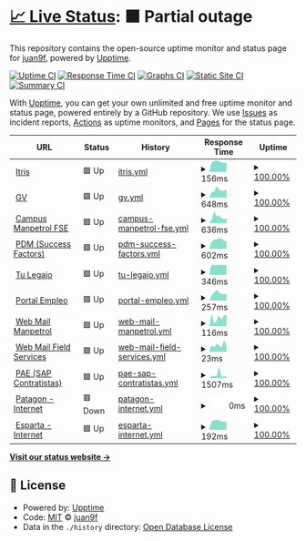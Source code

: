 # [📈 Live Status](https://juan9f.github.io/mpsa-uptime): <!--live status--> **🟧 Partial outage**

This repository contains the open-source uptime monitor and status page for [juan9f](https://juan9f.github.io/mpsa-uptime), powered by [Upptime](https://github.com/upptime/upptime).

[![Uptime CI](https://github.com/juan9f/mpsa-uptime/workflows/Uptime%20CI/badge.svg)](https://github.com/juan9f/mpsa-uptime/actions?query=workflow%3A%22Uptime+CI%22)
[![Response Time CI](https://github.com/juan9f/mpsa-uptime/workflows/Response%20Time%20CI/badge.svg)](https://github.com/juan9f/mpsa-uptime/actions?query=workflow%3A%22Response+Time+CI%22)
[![Graphs CI](https://github.com/juan9f/mpsa-uptime/workflows/Graphs%20CI/badge.svg)](https://github.com/juan9f/mpsa-uptime/actions?query=workflow%3A%22Graphs+CI%22)
[![Static Site CI](https://github.com/juan9f/mpsa-uptime/workflows/Static%20Site%20CI/badge.svg)](https://github.com/juan9f/mpsa-uptime/actions?query=workflow%3A%22Static+Site+CI%22)
[![Summary CI](https://github.com/juan9f/mpsa-uptime/workflows/Summary%20CI/badge.svg)](https://github.com/juan9f/mpsa-uptime/actions?query=workflow%3A%22Summary+CI%22)

With [Upptime](https://upptime.js.org), you can get your own unlimited and free uptime monitor and status page, powered entirely by a GitHub repository. We use [Issues](https://github.com/juan9f/mpsa-uptime/issues) as incident reports, [Actions](https://github.com/juan9f/mpsa-uptime/actions) as uptime monitors, and [Pages](https://juan9f.github.io/mpsa-uptime) for the status page.

<!--start: status pages-->
<!-- This summary is generated by Upptime (https://github.com/upptime/upptime) -->
<!-- Do not edit this manually, your changes will be overwritten -->
<!-- prettier-ignore -->
| URL | Status | History | Response Time | Uptime |
| --- | ------ | ------- | ------------- | ------ |
| <img alt="" src="https://icons.duckduckgo.com/ip3/null.ico" height="13"> [Itris](190.210.205.89) | 🟩 Up | [itris.yml](https://github.com/juan9f/mpsa-uptime/commits/HEAD/history/itris.yml) | <details><summary><img alt="Response time graph" src="./graphs/itris/response-time-week.png" height="20"> 156ms</summary><br><a href="https://juan9f.github.io/mpsa-uptime/history/itris"><img alt="Response time 169" src="https://img.shields.io/endpoint?url=https%3A%2F%2Fraw.githubusercontent.com%2Fjuan9f%2Fmpsa-uptime%2FHEAD%2Fapi%2Fitris%2Fresponse-time.json"></a><br><a href="https://juan9f.github.io/mpsa-uptime/history/itris"><img alt="24-hour response time 144" src="https://img.shields.io/endpoint?url=https%3A%2F%2Fraw.githubusercontent.com%2Fjuan9f%2Fmpsa-uptime%2FHEAD%2Fapi%2Fitris%2Fresponse-time-day.json"></a><br><a href="https://juan9f.github.io/mpsa-uptime/history/itris"><img alt="7-day response time 156" src="https://img.shields.io/endpoint?url=https%3A%2F%2Fraw.githubusercontent.com%2Fjuan9f%2Fmpsa-uptime%2FHEAD%2Fapi%2Fitris%2Fresponse-time-week.json"></a><br><a href="https://juan9f.github.io/mpsa-uptime/history/itris"><img alt="30-day response time 166" src="https://img.shields.io/endpoint?url=https%3A%2F%2Fraw.githubusercontent.com%2Fjuan9f%2Fmpsa-uptime%2FHEAD%2Fapi%2Fitris%2Fresponse-time-month.json"></a><br><a href="https://juan9f.github.io/mpsa-uptime/history/itris"><img alt="1-year response time 169" src="https://img.shields.io/endpoint?url=https%3A%2F%2Fraw.githubusercontent.com%2Fjuan9f%2Fmpsa-uptime%2FHEAD%2Fapi%2Fitris%2Fresponse-time-year.json"></a></details> | <details><summary><a href="https://juan9f.github.io/mpsa-uptime/history/itris">100.00%</a></summary><a href="https://juan9f.github.io/mpsa-uptime/history/itris"><img alt="All-time uptime 99.98%" src="https://img.shields.io/endpoint?url=https%3A%2F%2Fraw.githubusercontent.com%2Fjuan9f%2Fmpsa-uptime%2FHEAD%2Fapi%2Fitris%2Fuptime.json"></a><br><a href="https://juan9f.github.io/mpsa-uptime/history/itris"><img alt="24-hour uptime 100.00%" src="https://img.shields.io/endpoint?url=https%3A%2F%2Fraw.githubusercontent.com%2Fjuan9f%2Fmpsa-uptime%2FHEAD%2Fapi%2Fitris%2Fuptime-day.json"></a><br><a href="https://juan9f.github.io/mpsa-uptime/history/itris"><img alt="7-day uptime 100.00%" src="https://img.shields.io/endpoint?url=https%3A%2F%2Fraw.githubusercontent.com%2Fjuan9f%2Fmpsa-uptime%2FHEAD%2Fapi%2Fitris%2Fuptime-week.json"></a><br><a href="https://juan9f.github.io/mpsa-uptime/history/itris"><img alt="30-day uptime 99.93%" src="https://img.shields.io/endpoint?url=https%3A%2F%2Fraw.githubusercontent.com%2Fjuan9f%2Fmpsa-uptime%2FHEAD%2Fapi%2Fitris%2Fuptime-month.json"></a><br><a href="https://juan9f.github.io/mpsa-uptime/history/itris"><img alt="1-year uptime 99.98%" src="https://img.shields.io/endpoint?url=https%3A%2F%2Fraw.githubusercontent.com%2Fjuan9f%2Fmpsa-uptime%2FHEAD%2Fapi%2Fitris%2Fuptime-year.json"></a></details>
| <img alt="" src="https://icons.duckduckgo.com/ip3/rh03.rhconsult.com.ar.ico" height="13"> [GV](http://rh03.rhconsult.com.ar/) | 🟩 Up | [gv.yml](https://github.com/juan9f/mpsa-uptime/commits/HEAD/history/gv.yml) | <details><summary><img alt="Response time graph" src="./graphs/gv/response-time-week.png" height="20"> 648ms</summary><br><a href="https://juan9f.github.io/mpsa-uptime/history/gv"><img alt="Response time 640" src="https://img.shields.io/endpoint?url=https%3A%2F%2Fraw.githubusercontent.com%2Fjuan9f%2Fmpsa-uptime%2FHEAD%2Fapi%2Fgv%2Fresponse-time.json"></a><br><a href="https://juan9f.github.io/mpsa-uptime/history/gv"><img alt="24-hour response time 743" src="https://img.shields.io/endpoint?url=https%3A%2F%2Fraw.githubusercontent.com%2Fjuan9f%2Fmpsa-uptime%2FHEAD%2Fapi%2Fgv%2Fresponse-time-day.json"></a><br><a href="https://juan9f.github.io/mpsa-uptime/history/gv"><img alt="7-day response time 648" src="https://img.shields.io/endpoint?url=https%3A%2F%2Fraw.githubusercontent.com%2Fjuan9f%2Fmpsa-uptime%2FHEAD%2Fapi%2Fgv%2Fresponse-time-week.json"></a><br><a href="https://juan9f.github.io/mpsa-uptime/history/gv"><img alt="30-day response time 648" src="https://img.shields.io/endpoint?url=https%3A%2F%2Fraw.githubusercontent.com%2Fjuan9f%2Fmpsa-uptime%2FHEAD%2Fapi%2Fgv%2Fresponse-time-month.json"></a><br><a href="https://juan9f.github.io/mpsa-uptime/history/gv"><img alt="1-year response time 640" src="https://img.shields.io/endpoint?url=https%3A%2F%2Fraw.githubusercontent.com%2Fjuan9f%2Fmpsa-uptime%2FHEAD%2Fapi%2Fgv%2Fresponse-time-year.json"></a></details> | <details><summary><a href="https://juan9f.github.io/mpsa-uptime/history/gv">100.00%</a></summary><a href="https://juan9f.github.io/mpsa-uptime/history/gv"><img alt="All-time uptime 99.99%" src="https://img.shields.io/endpoint?url=https%3A%2F%2Fraw.githubusercontent.com%2Fjuan9f%2Fmpsa-uptime%2FHEAD%2Fapi%2Fgv%2Fuptime.json"></a><br><a href="https://juan9f.github.io/mpsa-uptime/history/gv"><img alt="24-hour uptime 100.00%" src="https://img.shields.io/endpoint?url=https%3A%2F%2Fraw.githubusercontent.com%2Fjuan9f%2Fmpsa-uptime%2FHEAD%2Fapi%2Fgv%2Fuptime-day.json"></a><br><a href="https://juan9f.github.io/mpsa-uptime/history/gv"><img alt="7-day uptime 100.00%" src="https://img.shields.io/endpoint?url=https%3A%2F%2Fraw.githubusercontent.com%2Fjuan9f%2Fmpsa-uptime%2FHEAD%2Fapi%2Fgv%2Fuptime-week.json"></a><br><a href="https://juan9f.github.io/mpsa-uptime/history/gv"><img alt="30-day uptime 100.00%" src="https://img.shields.io/endpoint?url=https%3A%2F%2Fraw.githubusercontent.com%2Fjuan9f%2Fmpsa-uptime%2FHEAD%2Fapi%2Fgv%2Fuptime-month.json"></a><br><a href="https://juan9f.github.io/mpsa-uptime/history/gv"><img alt="1-year uptime 99.99%" src="https://img.shields.io/endpoint?url=https%3A%2F%2Fraw.githubusercontent.com%2Fjuan9f%2Fmpsa-uptime%2FHEAD%2Fapi%2Fgv%2Fuptime-year.json"></a></details>
| <img alt="" src="https://icons.duckduckgo.com/ip3/campus.manpetrolfse.com.ar.ico" height="13"> [Campus Manpetrol FSE](https://campus.manpetrolfse.com.ar/) | 🟩 Up | [campus-manpetrol-fse.yml](https://github.com/juan9f/mpsa-uptime/commits/HEAD/history/campus-manpetrol-fse.yml) | <details><summary><img alt="Response time graph" src="./graphs/campus-manpetrol-fse/response-time-week.png" height="20"> 636ms</summary><br><a href="https://juan9f.github.io/mpsa-uptime/history/campus-manpetrol-fse"><img alt="Response time 607" src="https://img.shields.io/endpoint?url=https%3A%2F%2Fraw.githubusercontent.com%2Fjuan9f%2Fmpsa-uptime%2FHEAD%2Fapi%2Fcampus-manpetrol-fse%2Fresponse-time.json"></a><br><a href="https://juan9f.github.io/mpsa-uptime/history/campus-manpetrol-fse"><img alt="24-hour response time 493" src="https://img.shields.io/endpoint?url=https%3A%2F%2Fraw.githubusercontent.com%2Fjuan9f%2Fmpsa-uptime%2FHEAD%2Fapi%2Fcampus-manpetrol-fse%2Fresponse-time-day.json"></a><br><a href="https://juan9f.github.io/mpsa-uptime/history/campus-manpetrol-fse"><img alt="7-day response time 636" src="https://img.shields.io/endpoint?url=https%3A%2F%2Fraw.githubusercontent.com%2Fjuan9f%2Fmpsa-uptime%2FHEAD%2Fapi%2Fcampus-manpetrol-fse%2Fresponse-time-week.json"></a><br><a href="https://juan9f.github.io/mpsa-uptime/history/campus-manpetrol-fse"><img alt="30-day response time 609" src="https://img.shields.io/endpoint?url=https%3A%2F%2Fraw.githubusercontent.com%2Fjuan9f%2Fmpsa-uptime%2FHEAD%2Fapi%2Fcampus-manpetrol-fse%2Fresponse-time-month.json"></a><br><a href="https://juan9f.github.io/mpsa-uptime/history/campus-manpetrol-fse"><img alt="1-year response time 607" src="https://img.shields.io/endpoint?url=https%3A%2F%2Fraw.githubusercontent.com%2Fjuan9f%2Fmpsa-uptime%2FHEAD%2Fapi%2Fcampus-manpetrol-fse%2Fresponse-time-year.json"></a></details> | <details><summary><a href="https://juan9f.github.io/mpsa-uptime/history/campus-manpetrol-fse">100.00%</a></summary><a href="https://juan9f.github.io/mpsa-uptime/history/campus-manpetrol-fse"><img alt="All-time uptime 99.82%" src="https://img.shields.io/endpoint?url=https%3A%2F%2Fraw.githubusercontent.com%2Fjuan9f%2Fmpsa-uptime%2FHEAD%2Fapi%2Fcampus-manpetrol-fse%2Fuptime.json"></a><br><a href="https://juan9f.github.io/mpsa-uptime/history/campus-manpetrol-fse"><img alt="24-hour uptime 100.00%" src="https://img.shields.io/endpoint?url=https%3A%2F%2Fraw.githubusercontent.com%2Fjuan9f%2Fmpsa-uptime%2FHEAD%2Fapi%2Fcampus-manpetrol-fse%2Fuptime-day.json"></a><br><a href="https://juan9f.github.io/mpsa-uptime/history/campus-manpetrol-fse"><img alt="7-day uptime 100.00%" src="https://img.shields.io/endpoint?url=https%3A%2F%2Fraw.githubusercontent.com%2Fjuan9f%2Fmpsa-uptime%2FHEAD%2Fapi%2Fcampus-manpetrol-fse%2Fuptime-week.json"></a><br><a href="https://juan9f.github.io/mpsa-uptime/history/campus-manpetrol-fse"><img alt="30-day uptime 99.54%" src="https://img.shields.io/endpoint?url=https%3A%2F%2Fraw.githubusercontent.com%2Fjuan9f%2Fmpsa-uptime%2FHEAD%2Fapi%2Fcampus-manpetrol-fse%2Fuptime-month.json"></a><br><a href="https://juan9f.github.io/mpsa-uptime/history/campus-manpetrol-fse"><img alt="1-year uptime 99.82%" src="https://img.shields.io/endpoint?url=https%3A%2F%2Fraw.githubusercontent.com%2Fjuan9f%2Fmpsa-uptime%2FHEAD%2Fapi%2Fcampus-manpetrol-fse%2Fuptime-year.json"></a></details>
| <img alt="" src="https://icons.duckduckgo.com/ip3/performancemanager5.successfactors.eu.ico" height="13"> [PDM (Success Factors)](https://performancemanager5.successfactors.eu/login#/login) | 🟩 Up | [pdm-success-factors.yml](https://github.com/juan9f/mpsa-uptime/commits/HEAD/history/pdm-success-factors.yml) | <details><summary><img alt="Response time graph" src="./graphs/pdm-success-factors/response-time-week.png" height="20"> 602ms</summary><br><a href="https://juan9f.github.io/mpsa-uptime/history/pdm-success-factors"><img alt="Response time 1166" src="https://img.shields.io/endpoint?url=https%3A%2F%2Fraw.githubusercontent.com%2Fjuan9f%2Fmpsa-uptime%2FHEAD%2Fapi%2Fpdm-success-factors%2Fresponse-time.json"></a><br><a href="https://juan9f.github.io/mpsa-uptime/history/pdm-success-factors"><img alt="24-hour response time 512" src="https://img.shields.io/endpoint?url=https%3A%2F%2Fraw.githubusercontent.com%2Fjuan9f%2Fmpsa-uptime%2FHEAD%2Fapi%2Fpdm-success-factors%2Fresponse-time-day.json"></a><br><a href="https://juan9f.github.io/mpsa-uptime/history/pdm-success-factors"><img alt="7-day response time 602" src="https://img.shields.io/endpoint?url=https%3A%2F%2Fraw.githubusercontent.com%2Fjuan9f%2Fmpsa-uptime%2FHEAD%2Fapi%2Fpdm-success-factors%2Fresponse-time-week.json"></a><br><a href="https://juan9f.github.io/mpsa-uptime/history/pdm-success-factors"><img alt="30-day response time 625" src="https://img.shields.io/endpoint?url=https%3A%2F%2Fraw.githubusercontent.com%2Fjuan9f%2Fmpsa-uptime%2FHEAD%2Fapi%2Fpdm-success-factors%2Fresponse-time-month.json"></a><br><a href="https://juan9f.github.io/mpsa-uptime/history/pdm-success-factors"><img alt="1-year response time 1166" src="https://img.shields.io/endpoint?url=https%3A%2F%2Fraw.githubusercontent.com%2Fjuan9f%2Fmpsa-uptime%2FHEAD%2Fapi%2Fpdm-success-factors%2Fresponse-time-year.json"></a></details> | <details><summary><a href="https://juan9f.github.io/mpsa-uptime/history/pdm-success-factors">100.00%</a></summary><a href="https://juan9f.github.io/mpsa-uptime/history/pdm-success-factors"><img alt="All-time uptime 99.96%" src="https://img.shields.io/endpoint?url=https%3A%2F%2Fraw.githubusercontent.com%2Fjuan9f%2Fmpsa-uptime%2FHEAD%2Fapi%2Fpdm-success-factors%2Fuptime.json"></a><br><a href="https://juan9f.github.io/mpsa-uptime/history/pdm-success-factors"><img alt="24-hour uptime 100.00%" src="https://img.shields.io/endpoint?url=https%3A%2F%2Fraw.githubusercontent.com%2Fjuan9f%2Fmpsa-uptime%2FHEAD%2Fapi%2Fpdm-success-factors%2Fuptime-day.json"></a><br><a href="https://juan9f.github.io/mpsa-uptime/history/pdm-success-factors"><img alt="7-day uptime 100.00%" src="https://img.shields.io/endpoint?url=https%3A%2F%2Fraw.githubusercontent.com%2Fjuan9f%2Fmpsa-uptime%2FHEAD%2Fapi%2Fpdm-success-factors%2Fuptime-week.json"></a><br><a href="https://juan9f.github.io/mpsa-uptime/history/pdm-success-factors"><img alt="30-day uptime 100.00%" src="https://img.shields.io/endpoint?url=https%3A%2F%2Fraw.githubusercontent.com%2Fjuan9f%2Fmpsa-uptime%2FHEAD%2Fapi%2Fpdm-success-factors%2Fuptime-month.json"></a><br><a href="https://juan9f.github.io/mpsa-uptime/history/pdm-success-factors"><img alt="1-year uptime 99.96%" src="https://img.shields.io/endpoint?url=https%3A%2F%2Fraw.githubusercontent.com%2Fjuan9f%2Fmpsa-uptime%2FHEAD%2Fapi%2Fpdm-success-factors%2Fuptime-year.json"></a></details>
| <img alt="" src="https://icons.duckduckgo.com/ip3/app.tulegajo.com.ico" height="13"> [Tu Legajo](https://app.tulegajo.com/login.htm) | 🟩 Up | [tu-legajo.yml](https://github.com/juan9f/mpsa-uptime/commits/HEAD/history/tu-legajo.yml) | <details><summary><img alt="Response time graph" src="./graphs/tu-legajo/response-time-week.png" height="20"> 346ms</summary><br><a href="https://juan9f.github.io/mpsa-uptime/history/tu-legajo"><img alt="Response time 317" src="https://img.shields.io/endpoint?url=https%3A%2F%2Fraw.githubusercontent.com%2Fjuan9f%2Fmpsa-uptime%2FHEAD%2Fapi%2Ftu-legajo%2Fresponse-time.json"></a><br><a href="https://juan9f.github.io/mpsa-uptime/history/tu-legajo"><img alt="24-hour response time 347" src="https://img.shields.io/endpoint?url=https%3A%2F%2Fraw.githubusercontent.com%2Fjuan9f%2Fmpsa-uptime%2FHEAD%2Fapi%2Ftu-legajo%2Fresponse-time-day.json"></a><br><a href="https://juan9f.github.io/mpsa-uptime/history/tu-legajo"><img alt="7-day response time 346" src="https://img.shields.io/endpoint?url=https%3A%2F%2Fraw.githubusercontent.com%2Fjuan9f%2Fmpsa-uptime%2FHEAD%2Fapi%2Ftu-legajo%2Fresponse-time-week.json"></a><br><a href="https://juan9f.github.io/mpsa-uptime/history/tu-legajo"><img alt="30-day response time 330" src="https://img.shields.io/endpoint?url=https%3A%2F%2Fraw.githubusercontent.com%2Fjuan9f%2Fmpsa-uptime%2FHEAD%2Fapi%2Ftu-legajo%2Fresponse-time-month.json"></a><br><a href="https://juan9f.github.io/mpsa-uptime/history/tu-legajo"><img alt="1-year response time 317" src="https://img.shields.io/endpoint?url=https%3A%2F%2Fraw.githubusercontent.com%2Fjuan9f%2Fmpsa-uptime%2FHEAD%2Fapi%2Ftu-legajo%2Fresponse-time-year.json"></a></details> | <details><summary><a href="https://juan9f.github.io/mpsa-uptime/history/tu-legajo">100.00%</a></summary><a href="https://juan9f.github.io/mpsa-uptime/history/tu-legajo"><img alt="All-time uptime 99.03%" src="https://img.shields.io/endpoint?url=https%3A%2F%2Fraw.githubusercontent.com%2Fjuan9f%2Fmpsa-uptime%2FHEAD%2Fapi%2Ftu-legajo%2Fuptime.json"></a><br><a href="https://juan9f.github.io/mpsa-uptime/history/tu-legajo"><img alt="24-hour uptime 100.00%" src="https://img.shields.io/endpoint?url=https%3A%2F%2Fraw.githubusercontent.com%2Fjuan9f%2Fmpsa-uptime%2FHEAD%2Fapi%2Ftu-legajo%2Fuptime-day.json"></a><br><a href="https://juan9f.github.io/mpsa-uptime/history/tu-legajo"><img alt="7-day uptime 100.00%" src="https://img.shields.io/endpoint?url=https%3A%2F%2Fraw.githubusercontent.com%2Fjuan9f%2Fmpsa-uptime%2FHEAD%2Fapi%2Ftu-legajo%2Fuptime-week.json"></a><br><a href="https://juan9f.github.io/mpsa-uptime/history/tu-legajo"><img alt="30-day uptime 100.00%" src="https://img.shields.io/endpoint?url=https%3A%2F%2Fraw.githubusercontent.com%2Fjuan9f%2Fmpsa-uptime%2FHEAD%2Fapi%2Ftu-legajo%2Fuptime-month.json"></a><br><a href="https://juan9f.github.io/mpsa-uptime/history/tu-legajo"><img alt="1-year uptime 99.03%" src="https://img.shields.io/endpoint?url=https%3A%2F%2Fraw.githubusercontent.com%2Fjuan9f%2Fmpsa-uptime%2FHEAD%2Fapi%2Ftu-legajo%2Fuptime-year.json"></a></details>
| <img alt="" src="https://icons.duckduckgo.com/ip3/manpetrol.hiringroom.com.ico" height="13"> [Portal Empleo](https://manpetrol.hiringroom.com/jobs/) | 🟩 Up | [portal-empleo.yml](https://github.com/juan9f/mpsa-uptime/commits/HEAD/history/portal-empleo.yml) | <details><summary><img alt="Response time graph" src="./graphs/portal-empleo/response-time-week.png" height="20"> 257ms</summary><br><a href="https://juan9f.github.io/mpsa-uptime/history/portal-empleo"><img alt="Response time 380" src="https://img.shields.io/endpoint?url=https%3A%2F%2Fraw.githubusercontent.com%2Fjuan9f%2Fmpsa-uptime%2FHEAD%2Fapi%2Fportal-empleo%2Fresponse-time.json"></a><br><a href="https://juan9f.github.io/mpsa-uptime/history/portal-empleo"><img alt="24-hour response time 238" src="https://img.shields.io/endpoint?url=https%3A%2F%2Fraw.githubusercontent.com%2Fjuan9f%2Fmpsa-uptime%2FHEAD%2Fapi%2Fportal-empleo%2Fresponse-time-day.json"></a><br><a href="https://juan9f.github.io/mpsa-uptime/history/portal-empleo"><img alt="7-day response time 257" src="https://img.shields.io/endpoint?url=https%3A%2F%2Fraw.githubusercontent.com%2Fjuan9f%2Fmpsa-uptime%2FHEAD%2Fapi%2Fportal-empleo%2Fresponse-time-week.json"></a><br><a href="https://juan9f.github.io/mpsa-uptime/history/portal-empleo"><img alt="30-day response time 269" src="https://img.shields.io/endpoint?url=https%3A%2F%2Fraw.githubusercontent.com%2Fjuan9f%2Fmpsa-uptime%2FHEAD%2Fapi%2Fportal-empleo%2Fresponse-time-month.json"></a><br><a href="https://juan9f.github.io/mpsa-uptime/history/portal-empleo"><img alt="1-year response time 380" src="https://img.shields.io/endpoint?url=https%3A%2F%2Fraw.githubusercontent.com%2Fjuan9f%2Fmpsa-uptime%2FHEAD%2Fapi%2Fportal-empleo%2Fresponse-time-year.json"></a></details> | <details><summary><a href="https://juan9f.github.io/mpsa-uptime/history/portal-empleo">100.00%</a></summary><a href="https://juan9f.github.io/mpsa-uptime/history/portal-empleo"><img alt="All-time uptime 99.81%" src="https://img.shields.io/endpoint?url=https%3A%2F%2Fraw.githubusercontent.com%2Fjuan9f%2Fmpsa-uptime%2FHEAD%2Fapi%2Fportal-empleo%2Fuptime.json"></a><br><a href="https://juan9f.github.io/mpsa-uptime/history/portal-empleo"><img alt="24-hour uptime 100.00%" src="https://img.shields.io/endpoint?url=https%3A%2F%2Fraw.githubusercontent.com%2Fjuan9f%2Fmpsa-uptime%2FHEAD%2Fapi%2Fportal-empleo%2Fuptime-day.json"></a><br><a href="https://juan9f.github.io/mpsa-uptime/history/portal-empleo"><img alt="7-day uptime 100.00%" src="https://img.shields.io/endpoint?url=https%3A%2F%2Fraw.githubusercontent.com%2Fjuan9f%2Fmpsa-uptime%2FHEAD%2Fapi%2Fportal-empleo%2Fuptime-week.json"></a><br><a href="https://juan9f.github.io/mpsa-uptime/history/portal-empleo"><img alt="30-day uptime 100.00%" src="https://img.shields.io/endpoint?url=https%3A%2F%2Fraw.githubusercontent.com%2Fjuan9f%2Fmpsa-uptime%2FHEAD%2Fapi%2Fportal-empleo%2Fuptime-month.json"></a><br><a href="https://juan9f.github.io/mpsa-uptime/history/portal-empleo"><img alt="1-year uptime 99.81%" src="https://img.shields.io/endpoint?url=https%3A%2F%2Fraw.githubusercontent.com%2Fjuan9f%2Fmpsa-uptime%2FHEAD%2Fapi%2Fportal-empleo%2Fuptime-year.json"></a></details>
| <img alt="" src="https://icons.duckduckgo.com/ip3/www.office.com.ico" height="13"> [Web Mail Manpetrol](https://www.office.com/) | 🟩 Up | [web-mail-manpetrol.yml](https://github.com/juan9f/mpsa-uptime/commits/HEAD/history/web-mail-manpetrol.yml) | <details><summary><img alt="Response time graph" src="./graphs/web-mail-manpetrol/response-time-week.png" height="20"> 116ms</summary><br><a href="https://juan9f.github.io/mpsa-uptime/history/web-mail-manpetrol"><img alt="Response time 101" src="https://img.shields.io/endpoint?url=https%3A%2F%2Fraw.githubusercontent.com%2Fjuan9f%2Fmpsa-uptime%2FHEAD%2Fapi%2Fweb-mail-manpetrol%2Fresponse-time.json"></a><br><a href="https://juan9f.github.io/mpsa-uptime/history/web-mail-manpetrol"><img alt="24-hour response time 149" src="https://img.shields.io/endpoint?url=https%3A%2F%2Fraw.githubusercontent.com%2Fjuan9f%2Fmpsa-uptime%2FHEAD%2Fapi%2Fweb-mail-manpetrol%2Fresponse-time-day.json"></a><br><a href="https://juan9f.github.io/mpsa-uptime/history/web-mail-manpetrol"><img alt="7-day response time 116" src="https://img.shields.io/endpoint?url=https%3A%2F%2Fraw.githubusercontent.com%2Fjuan9f%2Fmpsa-uptime%2FHEAD%2Fapi%2Fweb-mail-manpetrol%2Fresponse-time-week.json"></a><br><a href="https://juan9f.github.io/mpsa-uptime/history/web-mail-manpetrol"><img alt="30-day response time 106" src="https://img.shields.io/endpoint?url=https%3A%2F%2Fraw.githubusercontent.com%2Fjuan9f%2Fmpsa-uptime%2FHEAD%2Fapi%2Fweb-mail-manpetrol%2Fresponse-time-month.json"></a><br><a href="https://juan9f.github.io/mpsa-uptime/history/web-mail-manpetrol"><img alt="1-year response time 101" src="https://img.shields.io/endpoint?url=https%3A%2F%2Fraw.githubusercontent.com%2Fjuan9f%2Fmpsa-uptime%2FHEAD%2Fapi%2Fweb-mail-manpetrol%2Fresponse-time-year.json"></a></details> | <details><summary><a href="https://juan9f.github.io/mpsa-uptime/history/web-mail-manpetrol">100.00%</a></summary><a href="https://juan9f.github.io/mpsa-uptime/history/web-mail-manpetrol"><img alt="All-time uptime 100.00%" src="https://img.shields.io/endpoint?url=https%3A%2F%2Fraw.githubusercontent.com%2Fjuan9f%2Fmpsa-uptime%2FHEAD%2Fapi%2Fweb-mail-manpetrol%2Fuptime.json"></a><br><a href="https://juan9f.github.io/mpsa-uptime/history/web-mail-manpetrol"><img alt="24-hour uptime 100.00%" src="https://img.shields.io/endpoint?url=https%3A%2F%2Fraw.githubusercontent.com%2Fjuan9f%2Fmpsa-uptime%2FHEAD%2Fapi%2Fweb-mail-manpetrol%2Fuptime-day.json"></a><br><a href="https://juan9f.github.io/mpsa-uptime/history/web-mail-manpetrol"><img alt="7-day uptime 100.00%" src="https://img.shields.io/endpoint?url=https%3A%2F%2Fraw.githubusercontent.com%2Fjuan9f%2Fmpsa-uptime%2FHEAD%2Fapi%2Fweb-mail-manpetrol%2Fuptime-week.json"></a><br><a href="https://juan9f.github.io/mpsa-uptime/history/web-mail-manpetrol"><img alt="30-day uptime 100.00%" src="https://img.shields.io/endpoint?url=https%3A%2F%2Fraw.githubusercontent.com%2Fjuan9f%2Fmpsa-uptime%2FHEAD%2Fapi%2Fweb-mail-manpetrol%2Fuptime-month.json"></a><br><a href="https://juan9f.github.io/mpsa-uptime/history/web-mail-manpetrol"><img alt="1-year uptime 100.00%" src="https://img.shields.io/endpoint?url=https%3A%2F%2Fraw.githubusercontent.com%2Fjuan9f%2Fmpsa-uptime%2FHEAD%2Fapi%2Fweb-mail-manpetrol%2Fuptime-year.json"></a></details>
| <img alt="" src="https://icons.duckduckgo.com/ip3/www.office.com.ico" height="13"> [Web Mail Field Services](https://www.office.com/) | 🟩 Up | [web-mail-field-services.yml](https://github.com/juan9f/mpsa-uptime/commits/HEAD/history/web-mail-field-services.yml) | <details><summary><img alt="Response time graph" src="./graphs/web-mail-field-services/response-time-week.png" height="20"> 23ms</summary><br><a href="https://juan9f.github.io/mpsa-uptime/history/web-mail-field-services"><img alt="Response time 32" src="https://img.shields.io/endpoint?url=https%3A%2F%2Fraw.githubusercontent.com%2Fjuan9f%2Fmpsa-uptime%2FHEAD%2Fapi%2Fweb-mail-field-services%2Fresponse-time.json"></a><br><a href="https://juan9f.github.io/mpsa-uptime/history/web-mail-field-services"><img alt="24-hour response time 22" src="https://img.shields.io/endpoint?url=https%3A%2F%2Fraw.githubusercontent.com%2Fjuan9f%2Fmpsa-uptime%2FHEAD%2Fapi%2Fweb-mail-field-services%2Fresponse-time-day.json"></a><br><a href="https://juan9f.github.io/mpsa-uptime/history/web-mail-field-services"><img alt="7-day response time 23" src="https://img.shields.io/endpoint?url=https%3A%2F%2Fraw.githubusercontent.com%2Fjuan9f%2Fmpsa-uptime%2FHEAD%2Fapi%2Fweb-mail-field-services%2Fresponse-time-week.json"></a><br><a href="https://juan9f.github.io/mpsa-uptime/history/web-mail-field-services"><img alt="30-day response time 38" src="https://img.shields.io/endpoint?url=https%3A%2F%2Fraw.githubusercontent.com%2Fjuan9f%2Fmpsa-uptime%2FHEAD%2Fapi%2Fweb-mail-field-services%2Fresponse-time-month.json"></a><br><a href="https://juan9f.github.io/mpsa-uptime/history/web-mail-field-services"><img alt="1-year response time 32" src="https://img.shields.io/endpoint?url=https%3A%2F%2Fraw.githubusercontent.com%2Fjuan9f%2Fmpsa-uptime%2FHEAD%2Fapi%2Fweb-mail-field-services%2Fresponse-time-year.json"></a></details> | <details><summary><a href="https://juan9f.github.io/mpsa-uptime/history/web-mail-field-services">100.00%</a></summary><a href="https://juan9f.github.io/mpsa-uptime/history/web-mail-field-services"><img alt="All-time uptime 100.00%" src="https://img.shields.io/endpoint?url=https%3A%2F%2Fraw.githubusercontent.com%2Fjuan9f%2Fmpsa-uptime%2FHEAD%2Fapi%2Fweb-mail-field-services%2Fuptime.json"></a><br><a href="https://juan9f.github.io/mpsa-uptime/history/web-mail-field-services"><img alt="24-hour uptime 100.00%" src="https://img.shields.io/endpoint?url=https%3A%2F%2Fraw.githubusercontent.com%2Fjuan9f%2Fmpsa-uptime%2FHEAD%2Fapi%2Fweb-mail-field-services%2Fuptime-day.json"></a><br><a href="https://juan9f.github.io/mpsa-uptime/history/web-mail-field-services"><img alt="7-day uptime 100.00%" src="https://img.shields.io/endpoint?url=https%3A%2F%2Fraw.githubusercontent.com%2Fjuan9f%2Fmpsa-uptime%2FHEAD%2Fapi%2Fweb-mail-field-services%2Fuptime-week.json"></a><br><a href="https://juan9f.github.io/mpsa-uptime/history/web-mail-field-services"><img alt="30-day uptime 100.00%" src="https://img.shields.io/endpoint?url=https%3A%2F%2Fraw.githubusercontent.com%2Fjuan9f%2Fmpsa-uptime%2FHEAD%2Fapi%2Fweb-mail-field-services%2Fuptime-month.json"></a><br><a href="https://juan9f.github.io/mpsa-uptime/history/web-mail-field-services"><img alt="1-year uptime 100.00%" src="https://img.shields.io/endpoint?url=https%3A%2F%2Fraw.githubusercontent.com%2Fjuan9f%2Fmpsa-uptime%2FHEAD%2Fapi%2Fweb-mail-field-services%2Fuptime-year.json"></a></details>
| <img alt="" src="https://icons.duckduckgo.com/ip3/agp.pan-energy.com.ico" height="13"> [PAE (SAP Contratistas)](https://agp.pan-energy.com/irj/portal) | 🟩 Up | [pae-sap-contratistas.yml](https://github.com/juan9f/mpsa-uptime/commits/HEAD/history/pae-sap-contratistas.yml) | <details><summary><img alt="Response time graph" src="./graphs/pae-sap-contratistas/response-time-week.png" height="20"> 1507ms</summary><br><a href="https://juan9f.github.io/mpsa-uptime/history/pae-sap-contratistas"><img alt="Response time 1045" src="https://img.shields.io/endpoint?url=https%3A%2F%2Fraw.githubusercontent.com%2Fjuan9f%2Fmpsa-uptime%2FHEAD%2Fapi%2Fpae-sap-contratistas%2Fresponse-time.json"></a><br><a href="https://juan9f.github.io/mpsa-uptime/history/pae-sap-contratistas"><img alt="24-hour response time 838" src="https://img.shields.io/endpoint?url=https%3A%2F%2Fraw.githubusercontent.com%2Fjuan9f%2Fmpsa-uptime%2FHEAD%2Fapi%2Fpae-sap-contratistas%2Fresponse-time-day.json"></a><br><a href="https://juan9f.github.io/mpsa-uptime/history/pae-sap-contratistas"><img alt="7-day response time 1507" src="https://img.shields.io/endpoint?url=https%3A%2F%2Fraw.githubusercontent.com%2Fjuan9f%2Fmpsa-uptime%2FHEAD%2Fapi%2Fpae-sap-contratistas%2Fresponse-time-week.json"></a><br><a href="https://juan9f.github.io/mpsa-uptime/history/pae-sap-contratistas"><img alt="30-day response time 1094" src="https://img.shields.io/endpoint?url=https%3A%2F%2Fraw.githubusercontent.com%2Fjuan9f%2Fmpsa-uptime%2FHEAD%2Fapi%2Fpae-sap-contratistas%2Fresponse-time-month.json"></a><br><a href="https://juan9f.github.io/mpsa-uptime/history/pae-sap-contratistas"><img alt="1-year response time 1045" src="https://img.shields.io/endpoint?url=https%3A%2F%2Fraw.githubusercontent.com%2Fjuan9f%2Fmpsa-uptime%2FHEAD%2Fapi%2Fpae-sap-contratistas%2Fresponse-time-year.json"></a></details> | <details><summary><a href="https://juan9f.github.io/mpsa-uptime/history/pae-sap-contratistas">100.00%</a></summary><a href="https://juan9f.github.io/mpsa-uptime/history/pae-sap-contratistas"><img alt="All-time uptime 99.43%" src="https://img.shields.io/endpoint?url=https%3A%2F%2Fraw.githubusercontent.com%2Fjuan9f%2Fmpsa-uptime%2FHEAD%2Fapi%2Fpae-sap-contratistas%2Fuptime.json"></a><br><a href="https://juan9f.github.io/mpsa-uptime/history/pae-sap-contratistas"><img alt="24-hour uptime 100.00%" src="https://img.shields.io/endpoint?url=https%3A%2F%2Fraw.githubusercontent.com%2Fjuan9f%2Fmpsa-uptime%2FHEAD%2Fapi%2Fpae-sap-contratistas%2Fuptime-day.json"></a><br><a href="https://juan9f.github.io/mpsa-uptime/history/pae-sap-contratistas"><img alt="7-day uptime 100.00%" src="https://img.shields.io/endpoint?url=https%3A%2F%2Fraw.githubusercontent.com%2Fjuan9f%2Fmpsa-uptime%2FHEAD%2Fapi%2Fpae-sap-contratistas%2Fuptime-week.json"></a><br><a href="https://juan9f.github.io/mpsa-uptime/history/pae-sap-contratistas"><img alt="30-day uptime 99.19%" src="https://img.shields.io/endpoint?url=https%3A%2F%2Fraw.githubusercontent.com%2Fjuan9f%2Fmpsa-uptime%2FHEAD%2Fapi%2Fpae-sap-contratistas%2Fuptime-month.json"></a><br><a href="https://juan9f.github.io/mpsa-uptime/history/pae-sap-contratistas"><img alt="1-year uptime 99.43%" src="https://img.shields.io/endpoint?url=https%3A%2F%2Fraw.githubusercontent.com%2Fjuan9f%2Fmpsa-uptime%2FHEAD%2Fapi%2Fpae-sap-contratistas%2Fuptime-year.json"></a></details>
| <img alt="" src="https://icons.duckduckgo.com/ip3/null.ico" height="13"> [Patagon - Internet](200.70.31.131) | 🟥 Down | [patagon-internet.yml](https://github.com/juan9f/mpsa-uptime/commits/HEAD/history/patagon-internet.yml) | <details><summary><img alt="Response time graph" src="./graphs/patagon-internet/response-time-week.png" height="20"> 0ms</summary><br><a href="https://juan9f.github.io/mpsa-uptime/history/patagon-internet"><img alt="Response time 208" src="https://img.shields.io/endpoint?url=https%3A%2F%2Fraw.githubusercontent.com%2Fjuan9f%2Fmpsa-uptime%2FHEAD%2Fapi%2Fpatagon-internet%2Fresponse-time.json"></a><br><a href="https://juan9f.github.io/mpsa-uptime/history/patagon-internet"><img alt="24-hour response time 0" src="https://img.shields.io/endpoint?url=https%3A%2F%2Fraw.githubusercontent.com%2Fjuan9f%2Fmpsa-uptime%2FHEAD%2Fapi%2Fpatagon-internet%2Fresponse-time-day.json"></a><br><a href="https://juan9f.github.io/mpsa-uptime/history/patagon-internet"><img alt="7-day response time 0" src="https://img.shields.io/endpoint?url=https%3A%2F%2Fraw.githubusercontent.com%2Fjuan9f%2Fmpsa-uptime%2FHEAD%2Fapi%2Fpatagon-internet%2Fresponse-time-week.json"></a><br><a href="https://juan9f.github.io/mpsa-uptime/history/patagon-internet"><img alt="30-day response time 0" src="https://img.shields.io/endpoint?url=https%3A%2F%2Fraw.githubusercontent.com%2Fjuan9f%2Fmpsa-uptime%2FHEAD%2Fapi%2Fpatagon-internet%2Fresponse-time-month.json"></a><br><a href="https://juan9f.github.io/mpsa-uptime/history/patagon-internet"><img alt="1-year response time 208" src="https://img.shields.io/endpoint?url=https%3A%2F%2Fraw.githubusercontent.com%2Fjuan9f%2Fmpsa-uptime%2FHEAD%2Fapi%2Fpatagon-internet%2Fresponse-time-year.json"></a></details> | <details><summary><a href="https://juan9f.github.io/mpsa-uptime/history/patagon-internet">100.00%</a></summary><a href="https://juan9f.github.io/mpsa-uptime/history/patagon-internet"><img alt="All-time uptime 95.21%" src="https://img.shields.io/endpoint?url=https%3A%2F%2Fraw.githubusercontent.com%2Fjuan9f%2Fmpsa-uptime%2FHEAD%2Fapi%2Fpatagon-internet%2Fuptime.json"></a><br><a href="https://juan9f.github.io/mpsa-uptime/history/patagon-internet"><img alt="24-hour uptime 100.00%" src="https://img.shields.io/endpoint?url=https%3A%2F%2Fraw.githubusercontent.com%2Fjuan9f%2Fmpsa-uptime%2FHEAD%2Fapi%2Fpatagon-internet%2Fuptime-day.json"></a><br><a href="https://juan9f.github.io/mpsa-uptime/history/patagon-internet"><img alt="7-day uptime 100.00%" src="https://img.shields.io/endpoint?url=https%3A%2F%2Fraw.githubusercontent.com%2Fjuan9f%2Fmpsa-uptime%2FHEAD%2Fapi%2Fpatagon-internet%2Fuptime-week.json"></a><br><a href="https://juan9f.github.io/mpsa-uptime/history/patagon-internet"><img alt="30-day uptime 100.00%" src="https://img.shields.io/endpoint?url=https%3A%2F%2Fraw.githubusercontent.com%2Fjuan9f%2Fmpsa-uptime%2FHEAD%2Fapi%2Fpatagon-internet%2Fuptime-month.json"></a><br><a href="https://juan9f.github.io/mpsa-uptime/history/patagon-internet"><img alt="1-year uptime 95.21%" src="https://img.shields.io/endpoint?url=https%3A%2F%2Fraw.githubusercontent.com%2Fjuan9f%2Fmpsa-uptime%2FHEAD%2Fapi%2Fpatagon-internet%2Fuptime-year.json"></a></details>
| <img alt="" src="https://icons.duckduckgo.com/ip3/null.ico" height="13"> [Esparta - Internet](200.24.255.240) | 🟩 Up | [esparta-internet.yml](https://github.com/juan9f/mpsa-uptime/commits/HEAD/history/esparta-internet.yml) | <details><summary><img alt="Response time graph" src="./graphs/esparta-internet/response-time-week.png" height="20"> 192ms</summary><br><a href="https://juan9f.github.io/mpsa-uptime/history/esparta-internet"><img alt="Response time 203" src="https://img.shields.io/endpoint?url=https%3A%2F%2Fraw.githubusercontent.com%2Fjuan9f%2Fmpsa-uptime%2FHEAD%2Fapi%2Fesparta-internet%2Fresponse-time.json"></a><br><a href="https://juan9f.github.io/mpsa-uptime/history/esparta-internet"><img alt="24-hour response time 177" src="https://img.shields.io/endpoint?url=https%3A%2F%2Fraw.githubusercontent.com%2Fjuan9f%2Fmpsa-uptime%2FHEAD%2Fapi%2Fesparta-internet%2Fresponse-time-day.json"></a><br><a href="https://juan9f.github.io/mpsa-uptime/history/esparta-internet"><img alt="7-day response time 192" src="https://img.shields.io/endpoint?url=https%3A%2F%2Fraw.githubusercontent.com%2Fjuan9f%2Fmpsa-uptime%2FHEAD%2Fapi%2Fesparta-internet%2Fresponse-time-week.json"></a><br><a href="https://juan9f.github.io/mpsa-uptime/history/esparta-internet"><img alt="30-day response time 201" src="https://img.shields.io/endpoint?url=https%3A%2F%2Fraw.githubusercontent.com%2Fjuan9f%2Fmpsa-uptime%2FHEAD%2Fapi%2Fesparta-internet%2Fresponse-time-month.json"></a><br><a href="https://juan9f.github.io/mpsa-uptime/history/esparta-internet"><img alt="1-year response time 203" src="https://img.shields.io/endpoint?url=https%3A%2F%2Fraw.githubusercontent.com%2Fjuan9f%2Fmpsa-uptime%2FHEAD%2Fapi%2Fesparta-internet%2Fresponse-time-year.json"></a></details> | <details><summary><a href="https://juan9f.github.io/mpsa-uptime/history/esparta-internet">100.00%</a></summary><a href="https://juan9f.github.io/mpsa-uptime/history/esparta-internet"><img alt="All-time uptime 99.62%" src="https://img.shields.io/endpoint?url=https%3A%2F%2Fraw.githubusercontent.com%2Fjuan9f%2Fmpsa-uptime%2FHEAD%2Fapi%2Fesparta-internet%2Fuptime.json"></a><br><a href="https://juan9f.github.io/mpsa-uptime/history/esparta-internet"><img alt="24-hour uptime 100.00%" src="https://img.shields.io/endpoint?url=https%3A%2F%2Fraw.githubusercontent.com%2Fjuan9f%2Fmpsa-uptime%2FHEAD%2Fapi%2Fesparta-internet%2Fuptime-day.json"></a><br><a href="https://juan9f.github.io/mpsa-uptime/history/esparta-internet"><img alt="7-day uptime 100.00%" src="https://img.shields.io/endpoint?url=https%3A%2F%2Fraw.githubusercontent.com%2Fjuan9f%2Fmpsa-uptime%2FHEAD%2Fapi%2Fesparta-internet%2Fuptime-week.json"></a><br><a href="https://juan9f.github.io/mpsa-uptime/history/esparta-internet"><img alt="30-day uptime 100.00%" src="https://img.shields.io/endpoint?url=https%3A%2F%2Fraw.githubusercontent.com%2Fjuan9f%2Fmpsa-uptime%2FHEAD%2Fapi%2Fesparta-internet%2Fuptime-month.json"></a><br><a href="https://juan9f.github.io/mpsa-uptime/history/esparta-internet"><img alt="1-year uptime 99.62%" src="https://img.shields.io/endpoint?url=https%3A%2F%2Fraw.githubusercontent.com%2Fjuan9f%2Fmpsa-uptime%2FHEAD%2Fapi%2Fesparta-internet%2Fuptime-year.json"></a></details>

<!--end: status pages-->

[**Visit our status website →**](https://juan9f.github.io/mpsa-uptime)

## 📄 License

- Powered by: [Upptime](https://github.com/upptime/upptime)
- Code: [MIT](./LICENSE) © [juan9f](https://juan9f.github.io/mpsa-uptime)
- Data in the `./history` directory: [Open Database License](https://opendatacommons.org/licenses/odbl/1-0/)
